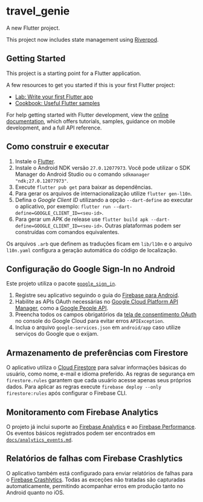 # travel_genie

A new Flutter project.

This project now includes state management using [Riverpod](https://riverpod.dev).

## Getting Started

This project is a starting point for a Flutter application.

A few resources to get you started if this is your first Flutter project:

- [Lab: Write your first Flutter app](https://docs.flutter.dev/get-started/codelab)
- [Cookbook: Useful Flutter samples](https://docs.flutter.dev/cookbook)

For help getting started with Flutter development, view the
[online documentation](https://docs.flutter.dev/), which offers tutorials,
samples, guidance on mobile development, and a full API reference.

## Como construir e executar

1. Instale o [Flutter](https://docs.flutter.dev/get-started/install).
2. Instale o Android NDK versão `27.0.12077973`. Você pode utilizar o SDK Manager do Android Studio ou o comando `sdkmanager "ndk;27.0.12077973"`.
3. Execute `flutter pub get` para baixar as dependências.
4. Para gerar os arquivos de internacionalização utilize `flutter gen-l10n`.
5. Defina o *Google Client ID* utilizando a opção `--dart-define` ao executar o aplicativo, por exemplo:
   `flutter run --dart-define=GOOGLE_CLIENT_ID=<seu-id>`.
6. Para gerar um APK de release use `flutter build apk --dart-define=GOOGLE_CLIENT_ID=<seu-id>`. Outras plataformas podem ser construídas com comandos equivalentes.

Os arquivos `.arb` que definem as traduções ficam em `lib/l10n` e o arquivo `l10n.yaml` configura a geração automática do código de localização.

## Configuração do Google Sign-In no Android

Este projeto utiliza o pacote [`google_sign_in`](https://pub.dev/packages/google_sign_in).

1. Registre seu aplicativo seguindo o guia do [Firebase para Android](https://firebase.google.com/docs/android/setup).
2. Habilite as APIs OAuth necessárias no [Google Cloud Platform API Manager](https://console.developers.google.com/), como a [Google People API](https://developers.google.com/people/).
3. Preencha todos os campos obrigatórios da [tela de consentimento OAuth](https://console.developers.google.com/apis/credentials/consent) no console do Google Cloud para evitar erros `APIException`.
4. Inclua o arquivo `google-services.json` em `android/app` caso utilize serviços do Google que o exijam.

## Armazenamento de preferências com Firestore

O aplicativo utiliza o [Cloud Firestore](https://firebase.google.com/docs/firestore) para salvar informações básicas do usuário, como nome, e-mail e idioma preferido. As regras de segurança em `firestore.rules` garantem que cada usuário acesse apenas seus próprios dados. Para aplicar as regras execute `firebase deploy --only firestore:rules` após configurar o Firebase CLI.

## Monitoramento com Firebase Analytics

O projeto já inclui suporte ao [Firebase Analytics](https://firebase.google.com/docs/analytics) e ao [Firebase Performance](https://firebase.google.com/docs/perf-mon). Os eventos básicos registrados podem ser encontrados em [`docs/analytics_events.md`](docs/analytics_events.md).

## Relatórios de falhas com Firebase Crashlytics

O aplicativo também está configurado para enviar relatórios de falhas para o
[Firebase Crashlytics](https://firebase.google.com/products/crashlytics). Todas
as exceções não tratadas são capturadas automaticamente, permitindo acompanhar
erros em produção tanto no Android quanto no iOS.

